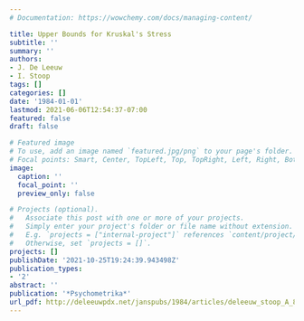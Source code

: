 ```yaml
---
# Documentation: https://wowchemy.com/docs/managing-content/

title: Upper Bounds for Kruskal's Stress
subtitle: ''
summary: ''
authors:
- J. De Leeuw
- I. Stoop
tags: []
categories: []
date: '1984-01-01'
lastmod: 2021-06-06T12:54:37-07:00
featured: false
draft: false

# Featured image
# To use, add an image named `featured.jpg/png` to your page's folder.
# Focal points: Smart, Center, TopLeft, Top, TopRight, Left, Right, BottomLeft, Bottom, BottomRight.
image:
  caption: ''
  focal_point: ''
  preview_only: false

# Projects (optional).
#   Associate this post with one or more of your projects.
#   Simply enter your project's folder or file name without extension.
#   E.g. `projects = ["internal-project"]` references `content/project/deep-learning/index.md`.
#   Otherwise, set `projects = []`.
projects: []
publishDate: '2021-10-25T19:24:39.943498Z'
publication_types:
- '2'
abstract: ''
publication: '*Psychometrika*'
url_pdf: http://deleeuwpdx.net/janspubs/1984/articles/deleeuw_stoop_A_84.pdf
---
```

